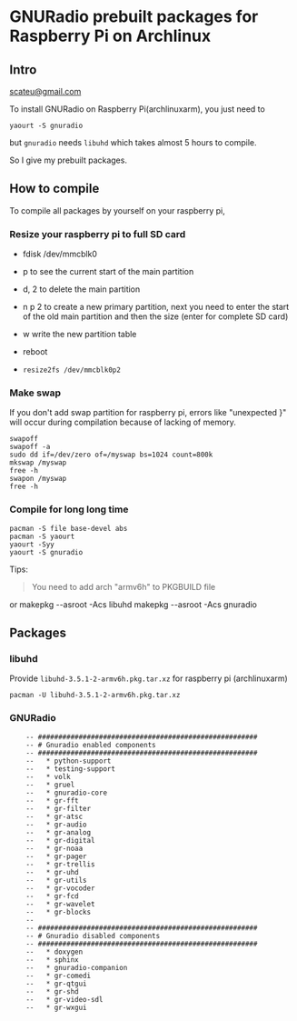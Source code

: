 GNURadio prebuilt packages for Raspberry Pi on Archlinux
========================================================

Intro
-----
scateu@gmail.com

To install GNURadio on Raspberry Pi(archlinuxarm), you just need to 

    yaourt -S gnuradio

but `gnuradio` needs `libuhd` which takes almost 5 hours to compile.

So I give my prebuilt packages.

                

How to compile
--------------
To compile all packages by yourself on your raspberry pi, 

### Resize your raspberry pi to full SD card
	
* fdisk  /dev/mmcblk0
	
 * p to see the current start of the main partition
 * d, 2 to delete the main partition
 * n p 2 to create a new primary partition, next you need to enter the start of the old main partition and then the size (enter for complete SD card)
 * w write the new partition table
	
* reboot
	
* `resize2fs /dev/mmcblk0p2`


        
### Make swap 
If you don't add swap partition for raspberry pi, errors like "unexpected }" will occur during compilation because of lacking of memory.

    swapoff
    swapoff -a
    sudo dd if=/dev/zero of=/myswap bs=1024 count=800k
    mkswap /myswap
    free -h
    swapon /myswap
    free -h
        
### Compile for long long time

    pacman -S file base-devel abs
    pacman -S yaourt
    yaourt -Syy
    yaourt -S gnuradio

Tips:

> You need to add arch "armv6h" to PKGBUILD file

or
    makepkg --asroot -Acs libuhd
    makepkg --asroot -Acs gnuradio

## Packages

### libuhd


Provide `libuhd-3.5.1-2-armv6h.pkg.tar.xz` for raspberry pi (archlinuxarm)

	pacman -U libuhd-3.5.1-2-armv6h.pkg.tar.xz 

### GNURadio

        -- ######################################################
        -- # Gnuradio enabled components
        -- ######################################################
        --   * python-support
        --   * testing-support
        --   * volk
        --   * gruel
        --   * gnuradio-core
        --   * gr-fft
        --   * gr-filter
        --   * gr-atsc
        --   * gr-audio
        --   * gr-analog
        --   * gr-digital
        --   * gr-noaa
        --   * gr-pager
        --   * gr-trellis
        --   * gr-uhd
        --   * gr-utils
        --   * gr-vocoder
        --   * gr-fcd
        --   * gr-wavelet
        --   * gr-blocks
        --
        -- ######################################################
        -- # Gnuradio disabled components
        -- ######################################################
        --   * doxygen
        --   * sphinx
        --   * gnuradio-companion
        --   * gr-comedi
        --   * gr-qtgui
        --   * gr-shd
        --   * gr-video-sdl
        --   * gr-wxgui



